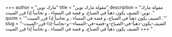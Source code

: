+++
author = "مارك توين"
title = "مقولة مارك توين"
description = "مقولة مارك توين: الضيف يكون ذهباً في الصباح، و فضة في المساء ، و نحاساً إذا قرر المبيت ."
quote = '''الضيف يكون ذهباً في الصباح، و فضة في المساء ، و نحاساً إذا قرر المبيت .''' 
slug = "الضيف-يكون-ذهباً-في-الصباح-و-فضة-في-المساء--و-نحاساً-إذا-قرر-المبيت-"
+++
الضيف يكون ذهباً في الصباح، و فضة في المساء ، و نحاساً إذا قرر المبيت .
